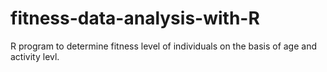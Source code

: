 # fitness-data-analysis-with-R
R program to determine fitness level of individuals on the basis of age and activity levl.
